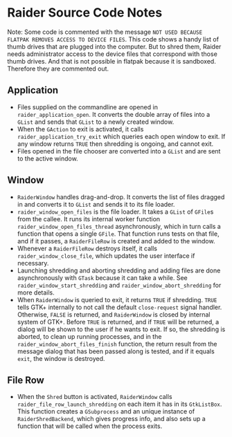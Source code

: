 # Raider Source Code Notes

Note: Some code is commented with the message `NOT USED BECAUSE FLATPAK REMOVES ACCESS TO DEVICE FILES`. This code shows a handy list of thumb drives that are plugged into the computer. But to shred them, Raider needs administrator access to the device files that correspond with those thumb drives. And that is not possible in flatpak because it is sandboxed. Therefore they are commented out.

## Application
 - Files supplied on the commandline are opened in `raider_application_open`. It converts the double array of files into a `GList` and sends that `GList` to a newly created window.
 - When the `GAction` to exit is activated, it calls `raider_application_try_exit` which queries each open window to exit. If any window returns `TRUE` then shredding is ongoing, and cannot exit.
 - Files opened in the file chooser are converted into a `GList` and are sent to the active window.

## Window
 - `RaiderWindow` handles drag-and-drop. It converts the list of files dragged in and converts it to `GList` and sends it to its file loader.
 - `raider_window_open_files` is the file loader. It takes a `GList` of `GFile`s from the callee. It runs its internal worker function `raider_window_open_files_thread` asynchronously, which in turn calls a function that opens a single `GFile`. That function runs tests on that file, and if it passes, a `RaiderFileRow` is created and added to the window.
 - Whenever a `RaiderFileRow` destroys itself, it calls `raider_window_close_file`, which updates the user interface if necessary.
 - Launching shredding and aborting shredding and adding files are done asynchronously with `GTask` because it can take a while. See `raider_window_start_shredding` and `raider_window_abort_shredding` for more details.
 - When `RaiderWindow` is queried to exit, it returns `TRUE` if shredding. `TRUE` tells GTK+ internally to not call the default `close-request` signal handler. Otherwise, `FALSE` is returned, and `RaiderWindow` is closed by internal system of GTK+. Before `TRUE` is returned, and if `TRUE` will be returned, a dialog will be shown to the user if he wants to exit. If so, the shredding is aborted, to clean up running processes, and in the `raider_window_abort_files_finish` function, the return result from the message dialog that has been passed along is tested, and if it equals `exit`, the window is destroyed.

## File Row
 - When the `Shred` button is activated, `RaiderWindow` calls `raider_file_row_launch_shredding` on each item it has in its `GtkListBox`. This function creates a `GSubprocess` and an unique instance of `RaiderShredBackend`, which gives progress info, and also sets up a function that will be called when the process exits.

